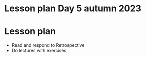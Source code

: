 # Lesson plan Day 5 autumn 2023

# Lesson plan

 * Read and respond to Retrospective
 * Do lectures with exercises
